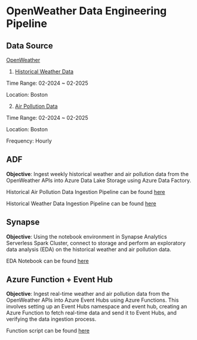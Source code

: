 # OpenWeather Data Engineering Pipeline

## Data Source
[OpenWeather](https://openweathermap.org/)

1. [Historical Weather Data](https://openweathermap.org/history)

Time Range: 02-2024 ~ 02-2025

Location: Boston


2. [Air Pollution Data](https://openweathermap.org/api/air-pollution)

Time Range: 02-2024 ~ 02-2025

Location: Boston

Frequency: Hourly 

## ADF

**Objective**: Ingest weekly historical weather and air pollution data from the OpenWeather APIs into Azure Data Lake Storage using Azure Data Factory.

Historical Air Pollution Data Ingestion Pipeline can be found [here](https://github.com/jh000107/OpenWeather/blob/master/data_factory/pipeline/Historical%20Air%20Pollution%20Ingest%20Pipeline.json)

Historical Weather Data Ingestion Pipeline can be found [here](https://github.com/jh000107/OpenWeather/blob/master/data_factory/pipeline/Historical%20Air%20Pollution%20Ingest%20Pipeline.json)

## Synapse

**Objective**: Using the notebook environment in Synapse Analytics Serverless Spark Cluster, connect to storage and perform an exploratory data analysis (EDA) on the historical weather and air pollution data.

EDA Notebook can be found [here](https://github.com/jh000107/OpenWeather/blob/master/synapse/notebook/OpenWeather%20EDA.json)

## Azure Function + Event Hub

**Objective**: Ingest real-time weather and air pollution data from the OpenWeather APIs into Azure Event Hubs using Azure Functions. This involves setting up an Event Hubs namespace and event hub, creating an Azure Function to fetch real-time data and send it to Event Hubs, and verifying the data ingestion process.

Function script can be found [here](https://github.com/jh000107/OpenWeather/blob/master/azure_function/function_app.py)
